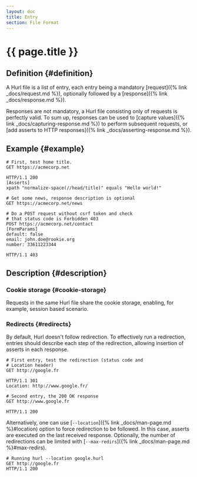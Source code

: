 ```yaml
---
layout: doc
title: Entry
section: File Format
---
```

# {{ page.title }}

## Definition {#definition}

A Hurl file is a list of entry, each entry being a mandatory [request]({% link _docs/request.md %}),
optionally followed by a [response]({% link _docs/response.md %}).

Responses are not mandatory, a Hurl file consisting only of requests is perfectly valid. To sum up, responses can be used
to [capture values]({% link _docs/capturing-response.md %}) to perform subsequent requests, or [add asserts to HTTP
 responses]({% link _docs/asserting-response.md %}).

## Example {#example}

```hurl
# First, test home title.
GET https://acmecorp.net

HTTP/1.1 200
[Asserts]
xpath "normalize-space(//head/title)" equals "Hello world!"

# Get some news, response description is optional
GET https://acmecorp.net/news

# Do a POST request without csrf token and check
# that status code is Forbidden 403
POST https://acmecorp.net/contact
[FormParams]
default: false
email: john.doe@rookie.org
number: 33611223344

HTTP/1.1 403
```

## Description {#description}

### Cookie storage {#cookie-storage}

Requests in the same Hurl file share the cookie storage, enabling, for example, session based scenario.

### Redirects {#redirects}

By default, Hurl doesn't follow redirection. To effectively run a redirection, entries should describe each step
of the redirection, allowing insertion of asserts in each response.

```hurl
# First entry, test the redirection (status code and
# Location header)
GET http://google.fr

HTTP/1.1 301
Location: http://www.google.fr/

# Second entry, the 200 OK response
GET http://www.google.fr

HTTP/1.1 200
```

Alternatively, one can use [`--location`]({% link _docs/man-page.md %}#location) option to force redirection
to be followed. In this case, asserts are executed on the last received response. Optionally, the number of
redirections can be limited with [`--max-redirs`]({% link _docs/man-page.md %}#max-redirs).

```hurl
# Running hurl --location google.hurl
GET http://google.fr
HTTP/1.1 200
```
